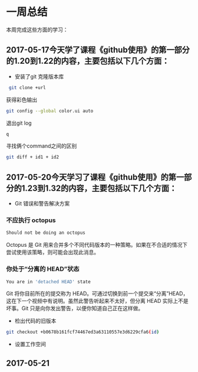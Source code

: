 # 一周总结
本周完成这些方面的学习：
## 2017-05-17今天学了课程《github使用》的第一部分的1.20到1.22的内容，主要包括以下几个方面：
* 安装了git
克隆版本库
```bash
 git clone +url
```
获得彩色输出
```bash
git config --global color.ui auto
```
退出git log
```bash
q
```
寻找俩个command之间的区别
```bash
git diff + id1 + id2
```
## 2017-05-20今天学习了课程《github使用》的第一部分的1.23到1.32的内容，主要包括以下几个方面：
* Git 错误和警告解决方案
### 不应执行 octopus
```bash
Should not be doing an octopus
```
Octopus 是 Git 用来合并多个不同代码版本的一种策略。如果在不合适的情况下尝试使用该策略，则可能会出现此消息。
### 你处于“分离的 HEAD”状态
```bash
You are in 'detached HEAD' state
```
Git 将你目前所在的提交称为 HEAD。可通过切换到前一个提交来“分离”HEAD，这在下一个视频中有说明。虽然此警告听起来不太好，但分离 HEAD 实际上不是坏事。Git 只是向你发出警告，以便你知道自己正在这样做。
* 检出代码的旧版本
```bash
git checkout +b0678b161fcf74467ed3a63110557e3d6229cfa6(id)
```
* 设置工作空间

## 2017-05-21
